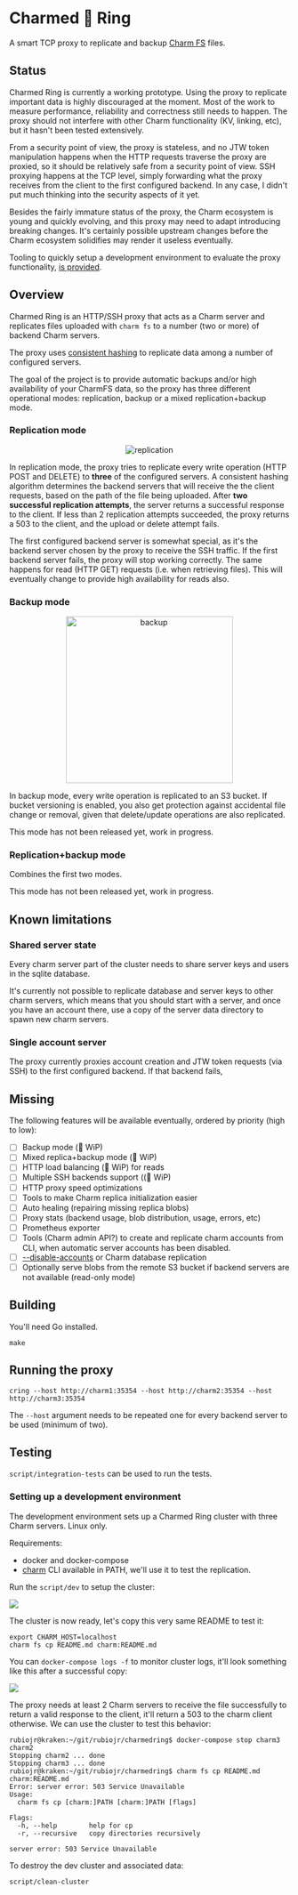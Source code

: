 # Charmed 💍 Ring

A smart TCP proxy to replicate and backup [Charm FS](https://charm.sh) files.

## Status

Charmed Ring is currently a working prototype. Using the proxy to replicate important data is highly discouraged at the moment. Most of the work to measure performance, reliability and correctness still needs to happen.
The proxy should not interfere with other Charm functionality (KV, linking, etc), but it hasn't been tested extensively.

From a security point of view, the proxy is stateless, and no JTW token manipulation happens when the HTTP requests traverse the proxy are proxied, so it should be relatively safe from a security point of view. SSH proxying happens at the TCP level, simply forwarding what the proxy receives from the client to the first configured backend. In any case, I didn't put much thinking into the security aspects of it yet.

Besides the fairly immature status of the proxy, the Charm ecosystem is young and quickly evolving, and this proxy may need to adapt introducing breaking changes. It's certainly possible upstream changes before the Charm ecosystem solidifies may render it useless eventually.

Tooling to quickly setup a development environment to evaluate the proxy functionality, [is provided](#testing).

## Overview

Charmed Ring is an HTTP/SSH proxy that acts as a Charm server and replicates files uploaded with `charm fs` to a number (two or more) of backend Charm servers.

The proxy uses [consistent hashing](https://github.com/buraksezer/consistent) to replicate data among a number of configured servers.

The goal of the project is to provide automatic backups and/or high availability of your CharmFS data, so the proxy has three different operational modes: replication, backup or a mixed replication+backup mode.

### Replication mode

<p align="center">
    <img src="docs/images/replica-diag.png" alt="replication"/>
</p>

In replication mode, the proxy tries to replicate every write operation (HTTP POST and DELETE) to **three** of the configured servers. A consistent hashing algorithm determines the backend servers that will receive the the client requests, based on the path of the file being uploaded. After **two successful replication attempts**, the server returns a successful response to the client. If less than 2 replication attempts succeeded, the proxy returns a 503 to the client, and the upload or delete attempt fails.

The first configured backend server is somewhat special, as it's the backend server chosen by the proxy to receive the SSH traffic. If the first backend server fails, the proxy will stop working correctly. The same happens for read (HTTP GET) requests (i.e. when retrieving files).
This will eventually change to provide high availability for reads also.

### Backup mode

<p align="center">
    <img src="docs/images/backup-diag.png" alt="backup" width="300px"/>
</p>

In backup mode, every write operation is replicated to an S3 bucket. If bucket versioning is enabled, you also get protection against accidental file change or removal, given that delete/update operations are also replicated.

This mode has not been released yet, work in progress.

### Replication+backup mode

Combines the first two modes.

This mode has not been released yet, work in progress.

## Known limitations

### Shared server state

Every charm server part of the cluster needs to share server keys and users in the sqlite database.

It's currently not possible to replicate database and server keys to other charm servers, which means that you should start with a server, and once you have an account there, use a copy of the server data directory to spawn new charm servers.

### Single account server

The proxy currently proxies account creation and JTW token requests (via SSH) to the first configured backend. If that backend fails,
## Missing

The following features will be available eventually, ordered by priority (high to low):

* [ ] Backup mode (🚧 WiP)
* [ ] Mixed replica+backup mode (🚧 WiP)
* [ ] HTTP load balancing (🚧 WiP) for reads
* [ ] Multiple SSH backends support ((🚧 WiP)
* [ ] HTTP proxy speed optimizations
* [ ] Tools to make Charm replica initialization easier
* [ ] Auto healing (repairing missing replica blobs)
* [ ] Proxy stats (backend usage, blob distribution, usage, errors, etc)
* [ ] Prometheus exporter
* [ ] Tools (Charm admin API?) to create and replicate charm accounts from CLI, when automatic server accounts has been disabled.
* [ ] [--disable-accounts](https://github.com/charmbracelet/charm) or Charm database replication
* [ ] Optionally serve blobs from the remote S3 bucket if backend servers are not available (read-only mode) 

## Building

You'll need Go installed.

```
make
```

## Running the proxy

```
cring --host http://charm1:35354 --host http://charm2:35354 --host http://charm3:35354
```

The `--host` argument needs to be repeated one for every backend server to be used (minimum of two).

## Testing

`script/integration-tests` can be used to run the tests.

### Setting up a development environment

The development environment sets up a Charmed Ring cluster with three Charm servers. Linux only.

Requirements:

* docker and docker-compose
* [charm](https://github.com/charmbracelet/charm) CLI available in PATH, we'll use it to test the replication.

Run the `script/dev` to setup the cluster:

![](docs/images/dev-setup.png)


The cluster is now ready, let's copy this very same README to test it:

```
export CHARM_HOST=localhost
charm fs cp README.md charm:README.md
```

You can `docker-compose logs -f` to monitor cluster logs, it'll look something like this after a successful copy:

![](docs/images/copy-logs.png)

The proxy needs at least 2 Charm servers to receive the file successfully to return a valid response to the client, it'll return a 503 to the charm client otherwise. We can use the cluster to test this behavior:

```
rubiojr@kraken:~/git/rubiojr/charmedring$ docker-compose stop charm3 charm2
Stopping charm2 ... done
Stopping charm3 ... done
rubiojr@kraken:~/git/rubiojr/charmedring$ charm fs cp README.md charm:README.md
Error: server error: 503 Service Unavailable
Usage:
  charm fs cp [charm:]PATH [charm:]PATH [flags]

Flags:
  -h, --help        help for cp
  -r, --recursive   copy directories recursively

server error: 503 Service Unavailable
```

To destroy the dev cluster and associated data:

```
script/clean-cluster
```